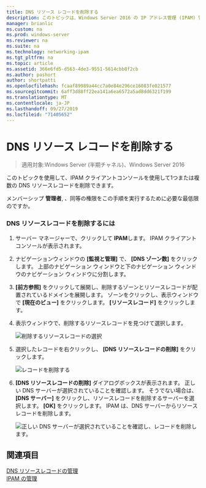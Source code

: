 ```yaml
---
title: DNS リソース レコードを削除する
description: このトピックは、Windows Server 2016 の IP アドレス管理 (IPAM) 管理ガイドに含まれています。
manager: brianlic
ms.custom: na
ms.prod: windows-server
ms.reviewer: na
ms.suite: na
ms.technology: networking-ipam
ms.tgt_pltfrm: na
ms.topic: article
ms.assetid: 366e6fd5-d563-4de3-9551-5614cbb8f2cb
ms.author: pashort
author: shortpatti
ms.openlocfilehash: fcaaf89989a44cc7a0e84e296ce16083fe021577
ms.sourcegitcommit: 6aff3d88ff22ea141a6ea6572a5ad8dd6321f199
ms.translationtype: MT
ms.contentlocale: ja-JP
ms.lasthandoff: 09/27/2019
ms.locfileid: "71405652"
---
```

# <a name="delete-dns-resource-records"></a>DNS リソース レコードを削除する

>適用対象:Windows Server (半期チャネル)、Windows Server 2016

このトピックを使用して、IPAM クライアントコンソールを使用して1つまたは複数の DNS リソースレコードを削除できます。  
  
メンバーシップ **管理者**, 、同等の権限をこの手順を実行するために必要な最低限のですか。  
  
### <a name="to-delete-dns-resource-records"></a>DNS リソースレコードを削除するには  
  
1.  サーバー マネージャーで、クリックして  **IPAM**します。 IPAM クライアントコンソールが表示されます。  
  
2.  ナビゲーションウィンドウの **[監視と管理]** で、 **[DNS ゾーン数]** をクリックします。  上部のナビゲーション ウィンドウと下のナビゲーション ウィンドウのナビゲーション ウィンドウに分割します。  
  
3.  **[前方参照]** をクリックして展開し、削除するゾーンとリソースレコードが配置されているドメインを展開します。 ゾーンをクリックし、表示ウィンドウで **[現在のビュー]** をクリックします。 **[リソースレコード]** をクリックします。  
  
4.  表示ウィンドウで、削除するリソースレコードを見つけて選択します。  
  
    ![削除するリソースレコードの選択](../../media/Delete-DNS-Resource-Records/ipam_DeleteRR_01.jpg)  
  
5.  選択したレコードを右クリックし、 **[DNS リソースレコードの削除]** をクリックします。  
  
    ![レコードを削除する](../../media/Delete-DNS-Resource-Records/ipam_DeleteRR_02.jpg)  
  
6.  **[DNS リソースレコードの削除]** ダイアログボックスが表示されます。 正しい DNS サーバーが選択されていることを確認します。 そうでない場合は、 **[DNS サーバー]** をクリックし、リソースレコードを削除するサーバーを選択します。 **[OK]** をクリックします。 IPAM は、DNS サーバーからリソースレコードを削除します。  
  
    ![正しい DNS サーバーが選択されていることを確認し、レコードを削除します。](../../media/Delete-DNS-Resource-Records/ipam_DeleteRR_03.jpg)  
  
## <a name="see-also"></a>関連項目  
[DNS リソースレコードの管理](DNS-Resource-Record-Management.md)  
[IPAM の管理](Manage-IPAM.md)  
  


